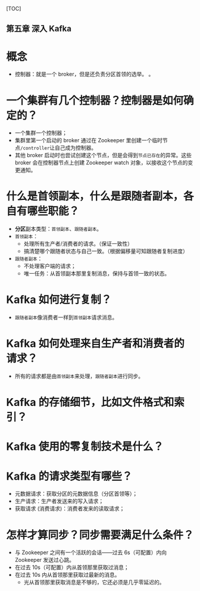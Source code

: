 [TOC]


第五章 深入 Kafka
---

# 概念
* 控制器：就是一个 broker，但是还负责分区首领的选举。
。

# 一个集群有几个控制器？控制器是如何确定的？
* 一个集群一个控制器；
* 集群里第一个启动的 broker 通过在 Zookeeper 里创建一个临时节点`/controller`让自己成为控制器。
* 其他 broker 启动时也尝试创建这个节点，但是会得到`节点已存在`的异常。这些 broker 会在控制器节点上创建 Zookeeper watch 对象，以接收这个节点的变更通知。

# 什么是首领副本，什么是跟随者副本，各自有哪些职能？
* **分区**副本类型：`首领副本`、`跟随者副本`。
* `首领副本`：
  * 处理所有生产者/消费者的请求。（保证一致性）
  * 搞清楚哪个跟随者状态与自己一致。（根据偏移量可知跟随者复制进度）
* `跟随者副本`：
  * 不处理客户端的请求；
  * 唯一任务：从首领副本那里复制消息，保持与首领一致的状态。

# Kafka 如何进行复制？
* `跟随者副本`像消费者一样到`首领副本`请求消息。

# Kafka 如何处理来自生产者和消费者的请求？
* 所有的请求都是由`首领副本`来处理，`跟随者副本`进行同步。

# Kafka 的存储细节，比如文件格式和索引？

# Kafka 使用的零复制技术是什么？

# Kafka 的请求类型有哪些？
* 元数据请求：获取分区的元数据信息（分区首领等）；
* 生产请求：生产者发送来的写入请求；
* 获取请求 (消费请求)：消费者发来的读取请求；

# 怎样才算同步？同步需要满足什么条件？
* 与 Zookeeper 之间有一个活跃的会话——过去 6s（可配置）内向 Zookeeper 发送过心跳。
* 在过去 10s（可配置）内从首领那里获取过消息；
* 在过去 10s 内从首领那里获取过最新的消息。
  * 光从首领那里获取消息是不够的，它还必须是几乎零延迟的。